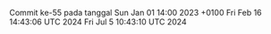 Commit ke-55 pada tanggal Sun Jan 01 14:00 2023 +0100
Fri Feb 16 14:43:06 UTC 2024
Fri Jul  5 10:43:10 UTC 2024
